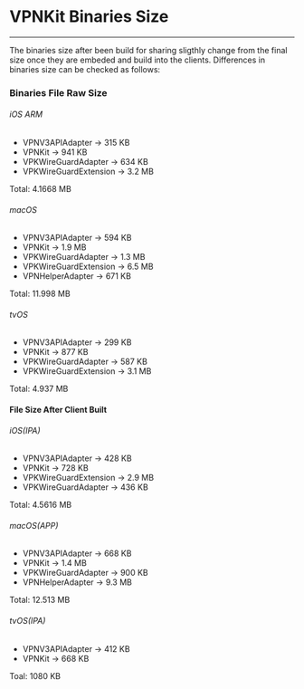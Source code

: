 # VPNKit Binaries Size
------
The binaries size after been build for sharing sligthly change from the final size once they are embeded and build into the clients.
Differences in binaries size can be checked as follows:

### Binaries File Raw Size

###### iOS ARM

- VPNV3APIAdapter       -> 315 KB
- VPNKit                -> 941 KB
- VPKWireGuardAdapter   -> 634 KB
- VPKWireGuardExtension -> 3.2 MB

Total: 4.1668 MB

###### macOS

- VPNV3APIAdapter       -> 594 KB
- VPNKit                -> 1.9 MB
- VPKWireGuardAdapter   -> 1.3 MB
- VPKWireGuardExtension -> 6.5 MB
- VPNHelperAdapter      -> 671 KB

Total: 11.998 MB

###### tvOS

- VPNV3APIAdapter       -> 299 KB
- VPNKit                -> 877 KB
- VPKWireGuardAdapter   -> 587 KB
- VPKWireGuardExtension -> 3.1 MB

Total: 4.937 MB

#### File Size After Client Built

###### iOS(IPA)

- VPNV3APIAdapter       -> 428 KB
- VPNKit                -> 728 KB
- VPKWireGuardExtension -> 2.9 MB
- VPKWireGuardAdapter   -> 436 KB

Total: 4.5616 MB
 
###### macOS(APP)

- VPNV3APIAdapter       -> 668 KB
- VPNKit                -> 1.4 MB
- VPKWireGuardAdapter   -> 900 KB
- VPNHelperAdapter      -> 9.3 MB

Total: 12.513 MB
 
###### tvOS(IPA)

- VPNV3APIAdapter       -> 412 KB
- VPNKit                -> 668 KB

Toal: 1080 KB